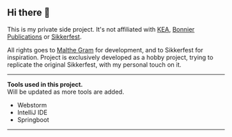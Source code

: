 ## Hi there 👋

This is my private side project. 
It's not affiliated with [KEA](https://kea.dk/), [Bonnier Publications](https://bonnierpublications.com/) or [Sikkerfest](https://sikkerfest.dk/).

All rights goes to [Malthe Gram](https://github.com/MaltheGram) for development, and to Sikkerfest for inspiration. Project is exclusively developed as a hobby project, trying to replicate the original Sikkerfest,  with my personal touch on it.
<hr>

<b> Tools used in this project. </b>
<br>
Will be updated as more tools are added.
<ul>
  <li> Webstorm </li>
  <li> IntelliJ IDE </li>
  <li> Springboot </li>
</ul>
<hr>

